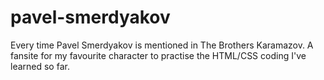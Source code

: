 # pavel-smerdyakov
Every time Pavel Smerdyakov is mentioned in The Brothers Karamazov.
A fansite for my favourite character to practise the HTML/CSS coding I've learned so far.
